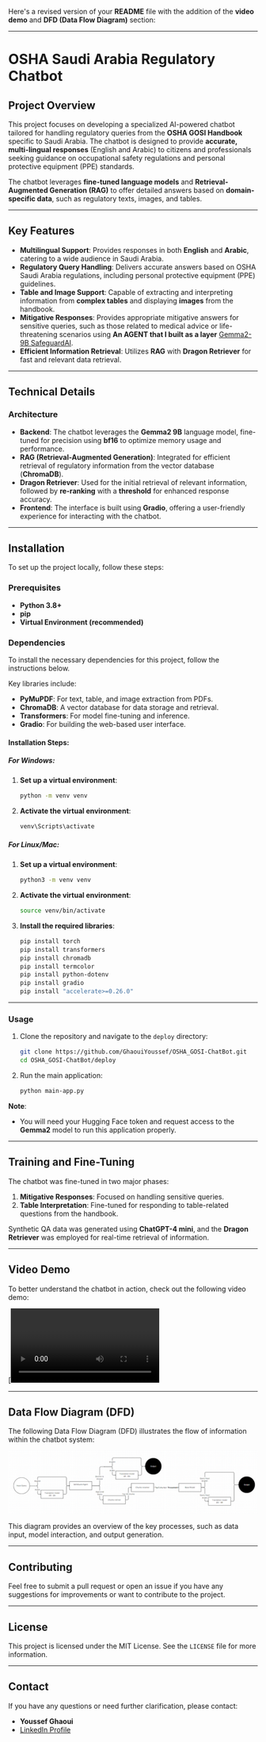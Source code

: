 Here's a revised version of your **README** file with the addition of the **video demo** and **DFD (Data Flow Diagram)** section:

---

# **OSHA Saudi Arabia Regulatory Chatbot**

## **Project Overview**

This project focuses on developing a specialized AI-powered chatbot tailored for handling regulatory queries from the **OSHA GOSI Handbook** specific to Saudi Arabia. The chatbot is designed to provide **accurate, multi-lingual responses** (English and Arabic) to citizens and professionals seeking guidance on occupational safety regulations and personal protective equipment (PPE) standards.

The chatbot leverages **fine-tuned language models** and **Retrieval-Augmented Generation (RAG)** to offer detailed answers based on **domain-specific data**, such as regulatory texts, images, and tables.

---

## **Key Features**

- **Multilingual Support**: Provides responses in both **English** and **Arabic**, catering to a wide audience in Saudi Arabia.
- **Regulatory Query Handling**: Delivers accurate answers based on OSHA Saudi Arabia regulations, including personal protective equipment (PPE) guidelines.
- **Table and Image Support**: Capable of extracting and interpreting information from **complex tables** and displaying **images** from the handbook.
- **Mitigative Responses**: Provides appropriate mitigative answers for sensitive queries, such as those related to medical advice or life-threatening scenarios using **An AGENT that I built as a layer** [Gemma2-9B SafeguardAI](https://huggingface.co/GhaouiY/gemma-2-9b-it_SafeguardAI).
- **Efficient Information Retrieval**: Utilizes **RAG** with **Dragon Retriever** for fast and relevant data retrieval.

---

## **Technical Details**

### **Architecture**

- **Backend**: The chatbot leverages the **Gemma2 9B** language model, fine-tuned for precision using **bf16** to optimize memory usage and performance.
- **RAG (Retrieval-Augmented Generation)**: Integrated for efficient retrieval of regulatory information from the vector database (**ChromaDB**).
- **Dragon Retriever**: Used for the initial retrieval of relevant information, followed by **re-ranking** with a **threshold** for enhanced response accuracy.
- **Frontend**: The interface is built using **Gradio**, offering a user-friendly experience for interacting with the chatbot.

---

## **Installation**

To set up the project locally, follow these steps:

### **Prerequisites**
- **Python 3.8+**
- **pip**
- **Virtual Environment (recommended)**

### **Dependencies**

To install the necessary dependencies for this project, follow the instructions below.

Key libraries include:
- **PyMuPDF**: For text, table, and image extraction from PDFs.
- **ChromaDB**: A vector database for data storage and retrieval.
- **Transformers**: For model fine-tuning and inference.
- **Gradio**: For building the web-based user interface.

#### Installation Steps:

##### For Windows:
1. **Set up a virtual environment**:
   ```bash
   python -m venv venv
   ```

2. **Activate the virtual environment**:
   ```bash
   venv\Scripts\activate
   ```

##### For Linux/Mac:
1. **Set up a virtual environment**:
   ```bash
   python3 -m venv venv
   ```

2. **Activate the virtual environment**:
   ```bash
   source venv/bin/activate
   ```

3. **Install the required libraries**:
   ```bash
   pip install torch
   pip install transformers
   pip install chromadb
   pip install termcolor
   pip install python-dotenv
   pip install gradio
   pip install "accelerate>=0.26.0"
   ```

---

### **Usage**

1. Clone the repository and navigate to the `deploy` directory:
   ```bash
   git clone https://github.com/GhaouiYoussef/OSHA_GOSI-ChatBot.git
   cd OSHA_GOSI-ChatBot/deploy
   ```

2. Run the main application:
   ```bash
   python main-app.py
   ```

**Note**: 
- You will need your Hugging Face token and request access to the **Gemma2** model to run this application properly.

---

## **Training and Fine-Tuning**

The chatbot was fine-tuned in two major phases:
1. **Mitigative Responses**: Focused on handling sensitive queries.
2. **Table Interpretation**: Fine-tuned for responding to table-related questions from the handbook.

Synthetic QA data was generated using **ChatGPT-4 mini**, and the **Dragon Retriever** was employed for real-time retrieval of information.

---

## **Video Demo**

To better understand the chatbot in action, check out the following video demo:

[![Watch the Demo](Demo-GOSI-Chatbot.mp4)

---

## **Data Flow Diagram (DFD)**

The following Data Flow Diagram (DFD) illustrates the flow of information within the chatbot system:

![DFD](DFD.png)

This diagram provides an overview of the key processes, such as data input, model interaction, and output generation.

---

## **Contributing**

Feel free to submit a pull request or open an issue if you have any suggestions for improvements or want to contribute to the project.

---

## **License**

This project is licensed under the MIT License. See the `LICENSE` file for more information.

---

## **Contact**

If you have any questions or need further clarification, please contact:

- **Youssef Ghaoui**  
- [LinkedIn Profile](https://www.linkedin.com/in/youssef-ghaoui-3a82a222a/)
